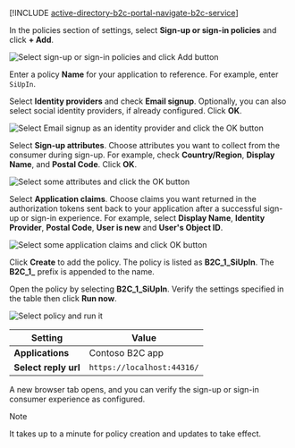 [!INCLUDE [active-directory-b2c-portal-navigate-b2c-service](active-directory-b2c-portal-navigate-b2c-service.md)]

In the policies section of settings, select **Sign-up or sign-in policies** and click **+ Add**.

![Select sign-up or sign-in policies and click Add button](media/active-directory-b2c-create-sign-in-sign-up-policy/add-b2c-signup-signin-policy.png)

Enter a policy **Name** for your application to reference. For example, enter `SiUpIn`.

Select **Identity providers** and check **Email signup**. Optionally, you can also select social identity providers, if already configured. Click **OK**.

![Select Email signup as an identity provider and click the OK button](media/active-directory-b2c-create-sign-in-sign-up-policy/add-b2c-signup-signin-identity-providers.png)

Select **Sign-up attributes**. Choose attributes you want to collect from the consumer during sign-up. For example, check **Country/Region**, **Display Name**, and **Postal Code**. Click **OK**.

![Select some attributes and click the OK button](media/active-directory-b2c-create-sign-in-sign-up-policy/add-b2c-signup-signin-sign-up-attributes.png)

Select **Application claims**. Choose claims you want returned in the authorization tokens sent back to your application after a successful sign-up or sign-in experience. For example, select **Display Name**, **Identity Provider**, **Postal Code**, **User is new** and **User's Object ID**.

![Select some application claims and click OK button](media/active-directory-b2c-create-sign-in-sign-up-policy/add-b2c-signup-signin-application-claims.png)

Click **Create** to add the policy. The policy is listed as **B2C_1_SiUpIn**. The **B2C_1_** prefix is appended to the name.

Open the policy by selecting **B2C_1_SiUpIn**. Verify the settings specified in the table then click **Run now**.

![Select policy and run it](media/active-directory-b2c-create-sign-in-sign-up-policy/run-b2c-signup-signin-policy.png)

| Setting      | Value  |
| ------------ | ------ |
| **Applications** | Contoso B2C app |
| **Select reply url** | `https://localhost:44316/` |

A new browser tab opens, and you can verify the sign-up or sign-in consumer experience as configured.

> [!NOTE]
> It takes up to a minute for policy creation and updates to take effect.
>
